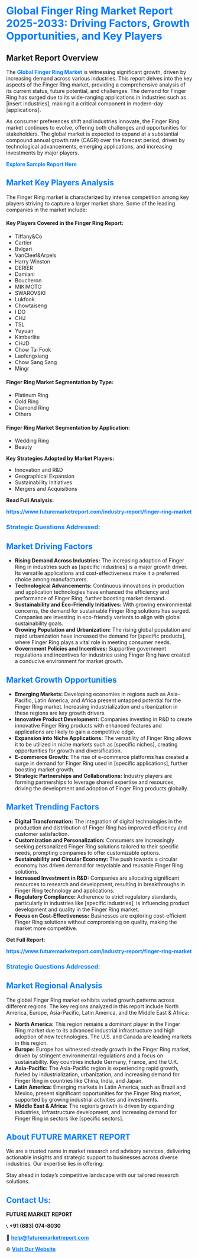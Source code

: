 <h1 style="color: #007BFF;">Global Finger Ring Market Report 2025-2033: Driving Factors, Growth Opportunities, and Key Players</h1>

<section id="overview">
<h2>Market Report Overview</h2>
<p>The <a href="https://www.futuremarketreport.com/industry-report/finger-ring-market" style="color: #007BFF; text-decoration: none;"><strong>Global Finger Ring Market</strong></a> is witnessing significant growth, driven by increasing demand across various industries. This report delves into the key aspects of the Finger Ring market, providing a comprehensive analysis of its current status, future potential, and challenges. The demand for Finger Ring has surged due to its wide-ranging applications in industries such as [insert industries], making it a critical component in modern-day [applications].</p>
<p>As consumer preferences shift and industries innovate, the Finger Ring market continues to evolve, offering both challenges and opportunities for stakeholders. The global market is expected to expand at a substantial compound annual growth rate (CAGR) over the forecast period, driven by technological advancements, emerging applications, and increasing investments by major players.</p>
</section>

<section id="overview">
<p><a href="https://www.futuremarketreport.com/request-sample/reportId=44100" style="color: #007BFF; text-decoration: none;"><strong>Explore Sample Report Here</strong></a></p>
</section>

<section id="key-players">
<h2 style="color: #007BFF;">Market Key Players Analysis</h2>
<p>The Finger Ring market is characterized by intense competition among key players striving to capture a larger market share. Some of the leading companies in the market include:</p>
<h4>Key Players Covered in the Finger Ring Report:</h4>
<ul><li>Tiffany&amp;Co</li><li>Cartier</li><li>Bvlgari</li><li>VanCleef&amp;Arpels</li><li>Harry Winston</li><li>DERIER</li><li>Damiani</li><li>Boucheron</li><li>MIKIMOTO</li><li>SWAROVSKI</li><li>Lukfook</li><li>Chowtaiseng</li><li>I DO</li><li>CHJ</li><li>TSL</li><li>Yuyuan</li><li>Kimberlite</li><li>CHJD</li><li>Chow Tai Fook</li><li>Laofengxiang</li><li>Chow Sang Sang</li><li>Mingr</li></ul>
<h4>Finger Ring Market Segmentation by Type:</h4>
<ul><li>Platinum Ring</li><li>Gold Ring</li><li>Diamond Ring</li><li>Others</li></ul>

<h4>Finger Ring Market Segmentation by Application:</h4>
<ul><li>Wedding Ring</li><li>Beauty</li></ul>
<p><strong>Key Strategies Adopted by Market Players:</strong></p>
<ul>
<li>Innovation and R&D</li>
<li>Geographical Expansion</li>
<li>Sustainability Initiatives</li>
<li>Mergers and Acquisitions</li>
</ul>
</section>

<section>
<p><strong>Read Full Analysis: </strong></p><a href="https://www.futuremarketreport.com/industry-report/finger-ring-market" style="color: #007BFF; text-decoration: none;"><strong>https://www.futuremarketreport.com/industry-report/finger-ring-market</strong></a>
<h3 style="color: #007BFF;">Strategic Questions Addressed:</h3>
</section>

<section id="driving-factors">
<h2 style="color: #007BFF;">Market Driving Factors</h2>
<ul>
<li><strong>Rising Demand Across Industries:</strong> The increasing adoption of Finger Ring in industries such as [specific industries] is a major growth driver. Its versatile applications and cost-effectiveness make it a preferred choice among manufacturers.</li>
<li><strong>Technological Advancements:</strong> Continuous innovations in production and application technologies have enhanced the efficiency and performance of Finger Ring, further boosting market demand.</li>
<li><strong>Sustainability and Eco-Friendly Initiatives:</strong> With growing environmental concerns, the demand for sustainable Finger Ring solutions has surged. Companies are investing in eco-friendly variants to align with global sustainability goals.</li>
<li><strong>Growing Population and Urbanization:</strong> The rising global population and rapid urbanization have increased the demand for [specific products], where Finger Ring plays a vital role in meeting consumer needs.</li>
<li><strong>Government Policies and Incentives:</strong> Supportive government regulations and incentives for industries using Finger Ring have created a conducive environment for market growth.</li>
</ul>
</section>

<section id="growth-opportunities">
<h2 style="color: #007BFF;">Market Growth Opportunities</h2>
<ul>
<li><strong>Emerging Markets:</strong> Developing economies in regions such as Asia-Pacific, Latin America, and Africa present untapped potential for the Finger Ring market. Increasing industrialization and urbanization in these regions are key growth drivers.</li>
<li><strong>Innovative Product Development:</strong> Companies investing in R&D to create innovative Finger Ring products with enhanced features and applications are likely to gain a competitive edge.</li>
<li><strong>Expansion into Niche Applications:</strong> The versatility of Finger Ring allows it to be utilized in niche markets such as [specific niches], creating opportunities for growth and diversification.</li>
<li><strong>E-commerce Growth:</strong> The rise of e-commerce platforms has created a surge in demand for Finger Ring used in [specific applications], further boosting market growth.</li>
<li><strong>Strategic Partnerships and Collaborations:</strong> Industry players are forming partnerships to leverage shared expertise and resources, driving the development and adoption of Finger Ring products globally.</li>
</ul>
</section>

<section id="trending-factors">
<h2 style="color: #007BFF;">Market Trending Factors</h2>
<ul>
<li><strong>Digital Transformation:</strong> The integration of digital technologies in the production and distribution of Finger Ring has improved efficiency and customer satisfaction.</li>
<li><strong>Customization and Personalization:</strong> Consumers are increasingly seeking personalized Finger Ring solutions tailored to their specific needs, prompting companies to offer customizable options.</li>
<li><strong>Sustainability and Circular Economy:</strong> The push towards a circular economy has driven demand for recyclable and reusable Finger Ring solutions.</li>
<li><strong>Increased Investment in R&D:</strong> Companies are allocating significant resources to research and development, resulting in breakthroughs in Finger Ring technology and applications.</li>
<li><strong>Regulatory Compliance:</strong> Adherence to strict regulatory standards, particularly in industries like [specific industries], is influencing product development and quality in the Finger Ring market.</li>
<li><strong>Focus on Cost-Effectiveness:</strong> Businesses are exploring cost-efficient Finger Ring solutions without compromising on quality, making the market more competitive.</li>
</ul>
</section>

<section>
<p><strong>Get Full Report: </strong></p><a href="https://www.futuremarketreport.com/industry-report/finger-ring-market" style="color: #007BFF; text-decoration: none;"><strong>https://www.futuremarketreport.com/industry-report/finger-ring-market</strong></a>
<h3 style="color: #007BFF;">Strategic Questions Addressed:</h3>
</section>


<section id="regional-analysis">
<h2 style="color: #007BFF;">Market Regional Analysis</h2>
<p>The global Finger Ring market exhibits varied growth patterns across different regions. The key regions analyzed in this report include North America, Europe, Asia-Pacific, Latin America, and the Middle East & Africa:</p>
<ul>
<li><strong>North America:</strong> This region remains a dominant player in the Finger Ring market due to its advanced industrial infrastructure and high adoption of new technologies. The U.S. and Canada are leading markets in this region.</li>
<li><strong>Europe:</strong> Europe has witnessed steady growth in the Finger Ring market, driven by stringent environmental regulations and a focus on sustainability. Key countries include Germany, France, and the U.K.</li>
<li><strong>Asia-Pacific:</strong> The Asia-Pacific region is experiencing rapid growth, fueled by industrialization, urbanization, and increasing demand for Finger Ring in countries like China, India, and Japan.</li>
<li><strong>Latin America:</strong> Emerging markets in Latin America, such as Brazil and Mexico, present significant opportunities for the Finger Ring market, supported by growing industrial activities and investments.</li>
<li><strong>Middle East & Africa:</strong> The region’s growth is driven by expanding industries, infrastructure development, and increasing demand for Finger Ring in sectors like [specific sectors].</li>
</ul>
</section>

<footer>
<h2 style="color: #007BFF;">About FUTURE MARKET REPORT</h2>
<p>We are a trusted name in market research and advisory services, delivering actionable insights and strategic support to businesses across diverse industries. Our expertise lies in offering:</p>

<p>Stay ahead in today’s competitive landscape with our tailored research solutions.</p>

<h2 style="color: #007BFF;">Contact Us:</h2>
<p><strong>FUTURE MARKET REPORT</strong></p>
<p>📞 <strong>+91 (883) 074-8030</strong></p>
<p>📧 <strong><a href="mailto:help@futuremarketreport.com" style="color: #007BFF;">help@futuremarketreport.com</a></strong></p>
<p>🌐 <strong><a href="https://www.futuremarketreport.com/" style="color: #007BFF;">Visit Our Website</a></strong></p>
</footer>